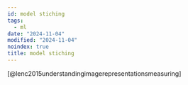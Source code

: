 ```yaml
---
id: model stiching
tags:
  - ml
date: "2024-11-04"
modified: "2024-11-04"
noindex: true
title: model stiching
---
```


[@lenc2015understandingimagerepresentationsmeasuring]
